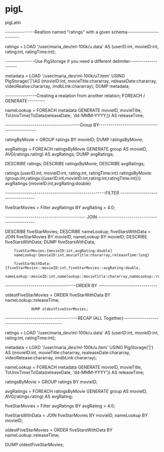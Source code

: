 # pigL
pigLatin

---------------Realtion named "ratings" with a given schema-----------------------


ratings = LOAD '/user/maria_dev/ml-100k/u.data' AS
(userID:int, movieID:int, rating:int, ratingTime:int);


---------------Use PigStorage if you need a different delimiter--------------------


metadata = LOAD '/user/maria_dev/ml-100k/u7.item' USING
           PigStorage('|')AS (movieID:int, movieTitle:chararray, releaseDate:chararray, videoRealse:chararray, imdbLink:chararray);
DUMP metadata;


----------------Creating a realation from another relation; FOREACH / GENERATE---------

nameLookup = FOREACH metadata GENERATE movieID, movieTitle, ToUnixTime(ToData(releaseDate, 'dd-MMM-YYYY;)) AS releaseTime;

--------------------------------------Group BY----------------------------------------------

ratingByMovie = GROUP ratings BY movieID;
DUMP ratingsByMovie;

avgRatings = FOREACH ratingsByMovie GENERATE group AS movieID, AVG(ratings.rating) AS avgRatings;
DUMP avgRatings;

DESCRIBE ratings;
DESCRIBE ratingsByMovie;
DESCRIBE avgRatings;

ratings:{userID:int, movieiD:int, rating:int, ratingTime:int}
ratingsByMovie:{group:int,ratings:{(userID:int,movieID:int,rating:int,ratingTime:int)}}
avgRatings:{movieID:int,avgRating:double}

---------------------------------------------------FILTER ----------------------------------

fiveStarMovies = Filter avgRatings BY avgRating > 4.0;

----------------------------------------- JOIN ---------------------------------------------

DESCRIBE fiveStarMovies;
DESCRIBE nameLookup;
fiveStarsWithData = JOIN fiveStarMovies BY movieID, nameLookup BY movieID;
DESCRIBE fiveStarsWithData;
DUMP fiveStarsWithData;

        fiveStarMovies:{movieID:int,avgRating:double]
        nameLookup:{movieID:int,movieTitle:chararray,releaseTime:long}
        
        fiveStarWithData:{fiveStarMovies::movieID:int,fiveStarMovies::avgRating:double,
        nameLookup::movieID:int,namelookup::movieTitle:chararray,nameLookup::releaseTime:long}
        
------------------------------------ORDER BY ------------------------------

oldestFiveStarMovies = ORDER fiveStarWithData BY
                nameLookup::releaseTime;
                
                DUMP oldestFiveStarMovies;
                
-------------------------------------RECAP (ALL Together)-----------------------------------------------

ratings = LOAD '/user/maria_dev/ml-100k/u.data' AS (userID:int, movieID:int, rating:int, ratingTime:int);

metadata = LOAD '/user/maria_dev/ml-100k/u.item' USING PigStorage('|') 
AS (movieID:int, movieTitle:chararray, realeaseDate:chararray, videoRelease:chararray, imdbLink:chararray);

nameLookup = FOREACH metadata GENERATE movieID, movieTitle, 
          ToUnixTime(ToData(releaseDate, 'dd-MMM-YYYY')) AS releaseTime;

ratingsByMovie = GROUP ratings BY movieID;

avgRatings = FOREACH ratingsByMovie GENERATE group AS movieID, AVG(ratings.rating) AS avgRating;

fiveStarMovies = Filter avgRatings BY avgRating > 4.0;

fiveStarsWithData = JOIN fiveStarMovies BY movieID, nameLookup BY movieID;

oldestFiveStarMovies = ORDER fiveStarsWithData BY nameLookup::releaseTime;

DUMP oldestFiveStarMovies;


    

